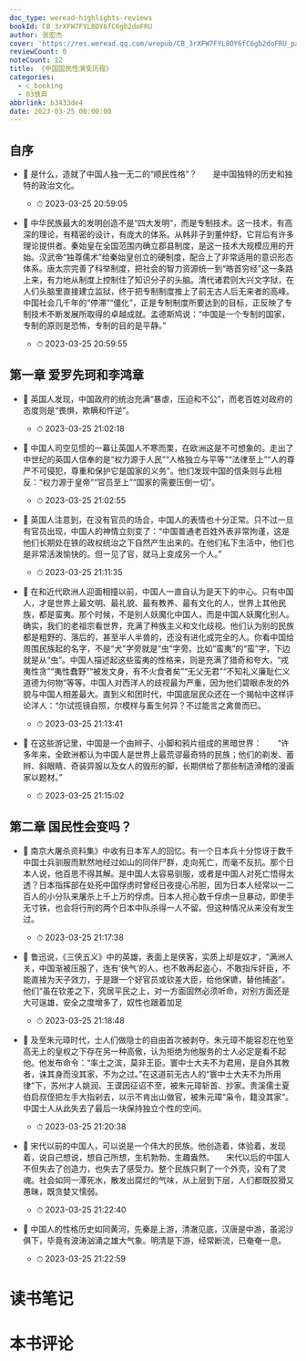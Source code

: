 ```yaml
---
doc_type: weread-highlights-reviews
bookId: CB_3rXFW7FYL8OY6fC6gb2doFRU
author: 张宏杰
cover: 'https://res.weread.qq.com/wrepub/CB_3rXFW7FYL8OY6fC6gb2doFRU_parsecover'
reviewCount: 0
noteCount: 12
title: 《中国国民性演变历程》
categories:
  - c_booking
  - 03放弃
abbrlink: b3433de4
date: 2023-03-25 00:00:00
---
```



## 自序


- 📌 是什么，造就了中国人独一无二的“顺民性格”？　　是中国独特的历史和独特的政治文化。 
    - ⏱ 2023-03-25 20:59:05 

- 📌 中华民族最大的发明创造不是“四大发明”，而是专制技术。这一技术，有高深的理论，有精密的设计，有庞大的体系。从韩非子到董仲舒，它背后有许多理论提供者。秦始皇在全国范围内确立郡县制度，是这一技术大规模应用的开始。汉武帝“独尊儒术”给秦始皇创立的硬制度，配合上了非常适用的意识形态体系。唐太宗完善了科举制度，把社会的智力资源统一到“皓首穷经”这一条路上来，有力地从制度上控制住了知识分子的头脑。清代诸君则大兴文字狱，在人们头脑里直接建立监狱，终于把专制制度推上了前无古人后无来者的高峰。中国社会几千年的“停滞”“僵化”，正是专制制度所要达到的目标，正反映了专制技术不断发展所取得的卓越成就。孟德斯鸠说：“中国是一个专制的国家，专制的原则是恐怖，专制的目的是平静。” 
    - ⏱ 2023-03-25 20:59:55 
## 第一章 爱罗先珂和李鸿章


- 📌 英国人发现，中国政府的统治充满“暴虐，压迫和不公”，而老百姓对政府的态度则是“畏惧，欺瞒和忤逆”。 
    - ⏱ 2023-03-25 21:02:18 

- 📌 中国人司空见惯的一幕让英国人不寒而栗，在欧洲这是不可想象的。走出了中世纪的英国人信奉的是“权力源于人民”“人格独立与平等”“法律至上”“人的尊严不可侵犯，尊重和保护它是国家的义务”。他们发现中国的信条则与此相反：“权力源于皇帝”“官员至上”“国家的需要压倒一切”。 
    - ⏱ 2023-03-25 21:02:55 

- 📌 英国人注意到，在没有官员的场合，中国人的表情也十分正常。只不过一旦有官员出现，中国人的神情立刻变了：“中国普通老百姓外表非常拘谨，这是他们长期处在铁的政权统治之下自然产生出来的。在他们私下生活中，他们也是非常活泼愉快的。但一见了官，就马上变成另一个人。” 
    - ⏱ 2023-03-25 21:11:35 

- 📌 在和近代欧洲人迎面相撞以前，中国人一直自认为是天下的中心。只有中国人，才是世界上最文明、最礼貌、最有教养、最有文化的人，世界上其他民族，都是蛮夷。那个时候，不是别人妖魔化中国人，而是中国人妖魔化别人。确实，我们的老祖宗看世界，充满了种族主义和文化歧视。他们认为别的民族都是粗野的、落后的，甚至半人半兽的，还没有进化成完全的人。你看中国给周围民族起的名字，不是“犬”字旁就是“虫”字旁。比如“蛮夷”的“蛮”字，下边就是从“虫”。中国人描述起这些蛮夷的性格来，则是充满了猎奇和夸大，“戎夷性贪”“夷性蠢野”“被发文身，有不火食者矣”“无父无君”“不知礼义廉耻仁义道德为何物”等等。中国人对西洋人的歧视最为严重，因为他们碧眼赤发的外貌与中国人相差最大。直到义和团时代，中国底层民众还在一个揭帖中这样评论洋人：“尔试揽镜自照，尔模样与畜生何异？不过能言之禽兽而已。 
    - ⏱ 2023-03-25 21:13:41 

- 📌 在这些游记里，中国是一个由辫子、小脚和鸦片组成的黑暗世界：　　“许多年来，全欧洲都认为中国人是世界上最荒谬最奇特的民族；他们的剃发、蓄辫、斜眼睛、奇装异服以及女人的毁形的脚，长期供给了那些制造滑稽的漫画家以题材。” 
    - ⏱ 2023-03-25 21:15:02 
## 第二章 国民性会变吗？


- 📌 南京大屠杀资料集》中收有日本军人的回忆。有一个日本兵十分惊讶于数千中国士兵驯服而默然地经过如山的同伴尸群，走向死亡，而毫不反抗。那个日本人说，他百思不得其解。是中国人太容易驯服，或者是中国人对死亡悟得太透？日本指挥部在处死中国俘虏时曾经日夜提心吊胆，因为日本人经常以一二百人的小分队来屠杀上千上万的俘虏。日本人担心数千俘虏一旦暴动，即使手无寸铁，也会将行刑的两个日本中队杀得一人不留。但这种情况从来没有发生过。 
    - ⏱ 2023-03-25 21:17:38 

- 📌 鲁迅说，《三侠五义》中的英雄，表面上是侠客，实质上却是奴才，“满洲人关，中国渐被压服了，连有‘侠气’的人，也不敢再起盗心，不敢指斥奸臣，不能直接为天子效力，于是跟一个好官员或钦差大臣，给他保镳，替他捕盗”。他们“虽在钦差之下，究居平民之上，对一方面固然必须听命，对别方面还是大可逞雄，安全之度增多了，奴性也跟着加足 
    - ⏱ 2023-03-25 21:18:48 

- 📌 及至朱元璋时代，士人们做隐士的自由首次被剥夺。朱元璋不能容忍在他至高无上的皇权之下存在另一种高傲，认为拒绝为他服务的士人必定是看不起他。他发布命令：“率土之滨，莫非王臣。寰中士大夫不为君用，是自外其教者，诛其身而没其家，不为之过。”在这道前无古人的“寰中士大夫不为所用律”下，苏州才人姚润、王谟因征诏不至，被朱元璋斩首、抄家。贵溪儒士夏伯启叔侄把左手大指剁去，以示不肯出山做官，被朱元璋“枭令，籍没其家”。中国士人从此失去了最后一块保持独立个性的空间。 
    - ⏱ 2023-03-25 21:20:38 

- 📌 宋代以前的中国人，可以说是一个伟大的民族。他创造着，体验着，发现着，说自己想说，想自己所想，生机勃勃，生趣盎然。　　宋代以后的中国人不但失去了创造力，也失去了感受力。整个民族只剩了一个外壳，没有了灵魂。社会如同一潭死水，散发出腐烂的气味，从上层到下层，人们都既狡猾又愚昧，既贪婪又懦弱。 
    - ⏱ 2023-03-25 21:22:40 

- 📌 中国人的性格历史如同黄河，先秦是上游，清澈见底，汉唐是中游，虽泥沙俱下，毕竟有波涛汹涌之雄大气象。明清是下游，经常断流，已奄奄一息。 
    - ⏱ 2023-03-25 21:22:59 

# 读书笔记


# 本书评论
